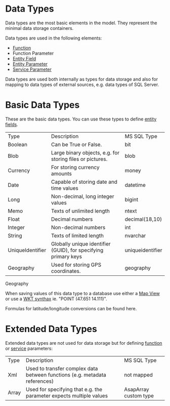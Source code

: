 # Data Types

Data types are the most basic elements in the model. They represent the minimal data storage containers.

Data types are used in the following elements:

-   [Function](/t/Functions)
-   Function Parameter
-   [Entity Field](/t/Fields)
-   [Entity Parameter](/t/Parameters)
-   [Service Parameter](/t/Services)

Data types are used both internally as types for data storage and also for mapping to data types of external sources, e.g. data types of SQL Server.

# Basic Data Types

These are the basic data types. You can use these types to define [entity fields](/t/Fields).

|                  |                                                                |                  |
|------------------|----------------------------------------------------------------|------------------|
| Type             | Description                                                    | MS SQL Type      |
| Boolean          | Can be True or False.                                          | bit              |
| Blob             | Large binary objects, e.g. for storing files or pictures.      | blob             |
| Currency         | For storing currency amounts                                   | money            |
| Date             | Capable of storing date and time values                        | datetime         |
| Long             | Non-decimal, long integer values                               | bigint           |
| Memo             | Texts of unlimited length                                      | ntext            |
| Float            | Decimal numbers                                                | decimal(18,10)   |
| Integer          | Non-decimal numbers                                            | int              |
| String           | Texts of limited length                                        | nvarchar         |
| UniqueIdentifier | Globally unique identifier (GUID), for specifying primary keys | uniqueidentifier |
| Geography        | Used for storing GPS coordinates.                              | geography        |

Geography

When saving values of this data type to a database use either a [Map View](/t/Map-View) or use a [WKT synthax](http://en.wikipedia.org/wiki/Well-known_text) ie. "POINT (47.651 14.111)".

Formulas for latitude/longitude conversions can be found here.

# Extended Data Types

Extended data types are not used for data storage but for defining [function](/t/Functions) or [service](/t/Services) parameters:

|       |                                                                            |                       |
|-------|----------------------------------------------------------------------------|-----------------------|
| Type  | Description                                                                | MS SQL Type           |
| Xml   | Used to transfer complex data between functions (e.g. metadata references) | not mapped            |
| Array | Used for specifying that e.g. the parameter expects multiple values        | AsapArray custom type |
